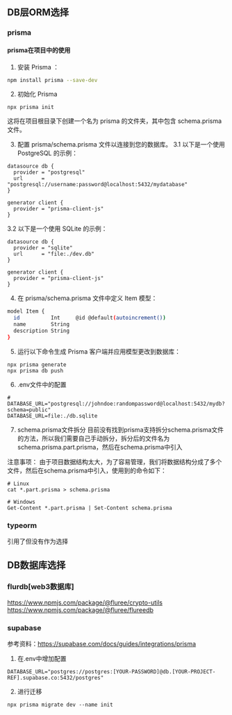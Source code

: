 
## DB层ORM选择

### prisma

#### prisma在项目中的使用
1. 安装 Prisma ：
```sh
npm install prisma --save-dev 
```
2. 初始化 Prisma
```
npx prisma init
```
这将在项目根目录下创建一个名为 prisma 的文件夹，其中包含 schema.prisma 文件。

3. 配置 prisma/schema.prisma 文件以连接到您的数据库。
3.1 以下是一个使用 PostgreSQL 的示例：
```
datasource db {
  provider = "postgresql"
  url      = "postgresql://username:password@localhost:5432/mydatabase"
}

generator client {
  provider = "prisma-client-js"
}
```
3.2 以下是一个使用 SQLite 的示例：
```
datasource db {
  provider = "sqlite"
  url      = "file:./dev.db"
}

generator client {
  provider = "prisma-client-js"
}

```
4. 在 prisma/schema.prisma 文件中定义 Item 模型：
```sh
model Item {
  id          Int     @id @default(autoincrement())
  name        String
  description String
}

```

5. 运行以下命令生成 Prisma 客户端并应用模型更改到数据库：

```
npx prisma generate
npx prisma db push
```

6. .env文件中的配置
```
# DATABASE_URL="postgresql://johndoe:randompassword@localhost:5432/mydb?schema=public"
DATABASE_URL=file:./db.sqlite
```

7. schema.prisma文件拆分
目前没有找到prisma支持拆分schema.prisma文件的方法，所以我们需要自己手动拆分，拆分后的文件名为schema.prisma.part.prisma，然后在schema.prisma中引入

注意事项：
由于项目数据结构太大，为了容易管理，我们将数据结构分成了多个文件，然后在schema.prisma中引入，使用到的命令如下：
```
# Linux 
cat *.part.prisma > schema.prisma

# Windows
Get-Content *.part.prisma | Set-Content schema.prisma

```

### typeorm
引用了但没有作为选择


## DB数据库选择


### flurdb[web3数据库]
https://www.npmjs.com/package/@fluree/crypto-utils
https://www.npmjs.com/package/@fluree/flureedb

### supabase

参考资料：https://supabase.com/docs/guides/integrations/prisma

1. 在.env中增加配置
```
DATABASE_URL="postgres://postgres:[YOUR-PASSWORD]@db.[YOUR-PROJECT-REF].supabase.co:5432/postgres"

```
2. 进行迁移
```
npx prisma migrate dev --name init
```
